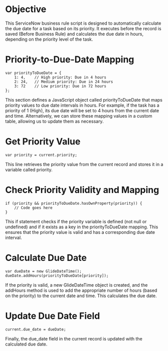 # Objective
This ServiceNow business rule script is designed to automatically calculate the due date for a task based on its priority. It executes before the record is saved (Before Business Rule) and calculates the due date in hours, depending on the priority level of the task.

# Priority-to-Due-Date Mapping
```
var priorityToDueDate = {
    1: 4,    // High priority: Due in 4 hours
    2: 24,   // Medium priority: Due in 24 hours
    3: 72    // Low priority: Due in 72 hours
};
```
This section defines a JavaScript object called priorityToDueDate that maps priority values to due date intervals in hours. For example, if the task has a priority of 1 (High), its due date will be set to 4 hours from the current date and time.
Alternatively, we can store these mapping values in a custom table, allowing us to update them as necessary.

# Get Priority Value
```
var priority = current.priority;
```
This line retrieves the priority value from the current record and stores it in a variable called priority.

# Check Priority Validity and Mapping
```
if (priority && priorityToDueDate.hasOwnProperty(priority)) {
    // Code goes here
}
```
This if statement checks if the priority variable is defined (not null or undefined) and if it exists as a key in the priorityToDueDate mapping. This ensures that the priority value is valid and has a corresponding due date interval.

# Calculate Due Date
```
var dueDate = new GlideDateTime();
dueDate.addHours(priorityToDueDate[priority]);
```
If the priority is valid, a new GlideDateTime object is created, and the addHours method is used to add the appropriate number of hours (based on the priority) to the current date and time. This calculates the due date.

# Update Due Date Field
```
current.due_date = dueDate;
```
Finally, the due_date field in the current record is updated with the calculated due date.
